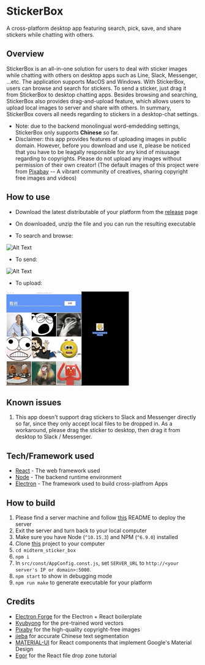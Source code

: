 # StickerBox
A cross-platform desktop app featuring search, pick, save, and share stickers while chatting with others.

## Overview
StickerBox is an all-in-one solution for users to deal with sticker images while chatting with others on desktop apps such as Line, Slack, Messenger, ...etc. The application supports MacOS and Windows. With StickerBox, users can browse and search for stickers. To send a sticker, just drag it from StickerBox to desktop chatting apps. Besides browsing and searching, StickerBox also provides drag-and-upload feature, which allows users to upload local images to server and share with others. In summary, StickerBox covers all needs regarding to stickers in a desktop-chat settings.

* Note: due to the backend monolingual word-emdedding settings, StickerBox only supports **Chinese** so far.
* Disclaimer: this app provides features of uploading images in public domain. However, before you download and use it, please be noticed that you have to be leagally responsible for any kind of misusage regarding to copyrights. Please do not upload any images without permission of their own creator! (The default images of this project were from [Pixabay](https://pixabay.com/) -- A vibrant community of creatives, sharing copyright free images and videos)

## How to use

* Download the latest distributable of your platform from the [release](https://github.com/tom6311tom6311/midterm_sticker_box/releases) page

* On downloaded, unzip the file and you can run the resulting executable

* To search and browse:

![Alt Text](src/demo/browse.gif)

* To send:

![Alt Text](src/demo/send.gif)

* To upload:

![Alt Text](src/demo/upload.gif)

## Known issues
1. This app doesn't support drag stickers to Slack and Messenger directly so far, since they only accept local files to be dropped in. As a workaround, please drag the sticker to desktop, then drag it from desktop to Slack / Messenger.

## Tech/Framework used
* [React](https://reactjs.org/) - The web framework used
* [Node](https://nodejs.org/) - The backend runtime environment
* [Electron](https://electronjs.org/) - The framework used to build cross-platfrom Apps

## How to build
1. Please find a server machine and follow [this](https://github.com/tom6311tom6311/sticker_box_server) README to deploy the server
2. Exit the server and turn back to your local computer
3. Make sure you have Node (`^10.15.3`) and NPM (`^6.9.0`) installed
4. Clone [this](https://github.com/tom6311tom6311/midterm_sticker_box.git) project to your computer
5. `cd midterm_sticker_box`
6. `npm i`
7. In `src/const/AppConfig.const.js`, set `SERVER_URL` to `http://<your server's IP or domain>:5000`.
8. `npm start` to show in debugging mode
9. `npm run make` to generate executable for your platform

## Credits
* [Electron Forge](https://electronforge.io) for the Electron + React boilerplate
* [Kyubyong](https://github.com/Kyubyong/wordvectors) for the pre-trained word vectors
* [Pixaby](https://pixabay.com) for the high-quality copyright-free images
* [jieba](https://www.npmjs.com/package/nodejieba) for accurate Chinese text segmentation
* [MATERIAL-UI](https://material-ui.com) for React components that implement Google's Material Design
* [Egor](https://medium.com/@650egor/simple-drag-and-drop-file-upload-in-react-2cb409d88929) for the React file drop zone tutorial
